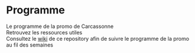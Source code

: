 # Programme
Le programme de la promo de Carcassonne 
<br/> Retrouvez les ressources utiles
<br/>Consultez le <a href="https://github.com/Simplon-Carcassonne/Programme/wiki" >wiki</a> de ce repository afin de suivre le programme de la promo au fil des semaines
